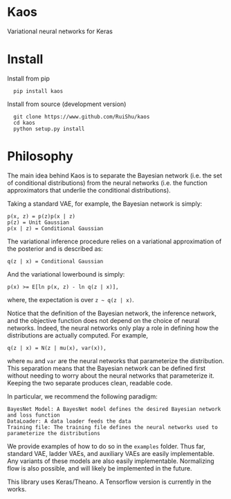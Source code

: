 # Kaos
Variational neural networks for Keras

# Install

Install from pip

      pip install kaos


Install from source (development version)

      git clone https://www.github.com/RuiShu/kaos
      cd kaos
      python setup.py install


# Philosophy
The main idea behind Kaos is to separate the Bayesian network (i.e. the set of
conditional distributions) from the neural networks (i.e. the function
approximators that underlie the conditional distributions).

Taking a standard VAE, for example, the Bayesian network is simply:
```
p(x, z) = p(z)p(x | z)
p(z) = Unit Gaussian
p(x | z) = Conditional Gaussian
```
The variational inference procedure relies on a variational approximation of the posterior and is described as:
```
q(z | x) = Conditional Gaussian
```
And the variational lowerbound is simply:
```
p(x) >= E[ln p(x, z) - ln q(z | x)],
```
where, the expectation is over `z ~ q(z | x)`.

Notice that the definition of the Bayesian network, the inference network, and
the objective function does not depend on the choice of neural networks. Indeed,
the neural networks only play a role in defining how the distributions are
actually computed. For example,
```
q(z | x) = N(z | mu(x), var(x)),
```
where `mu` and `var` are the neural networks that parameterize the distribution.
This separation means that the Bayesian network can be defined first without
needing to worry about the neural networks that parameterize it. Keeping the two
separate produces clean, readable code.

In particular, we recommend the following paradigm:
```
BayesNet Model: A BayesNet model defines the desired Bayesian network and loss function
DataLoader: A data loader feeds the data
Training file: The training file defines the neural networks used to parameterize the distributions
```

We provide examples of how to do so in the `examples` folder. Thus far, standard
VAE, ladder VAEs, and auxiliary VAEs are easily implementable. Any variants of
these models are also easily implementable. Normalizing flow is also possible,
and will likely be implemented in the future.

This library uses Keras/Theano. A Tensorflow version is currently in the works.

